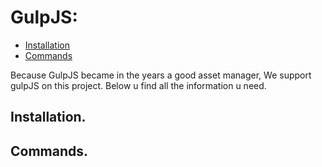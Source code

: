 GulpJS:
================================

- [Installation]()
- [Commands]()

Because GulpJS became in the years a good asset manager, 
We support gulpJS on this project. Below u find all the information u need.

## Installation.

## Commands.
